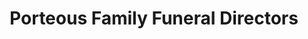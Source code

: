---
title: "Porteous Family Funeral Directors"
url: /edinburgh/porteous-family-funeral-directors-lanark-road/
shop: Bestattungen
---